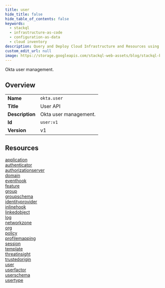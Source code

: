 ```yaml
---
title: user
hide_title: false
hide_table_of_contents: false
keywords:
  - stackql
  - infrastructure-as-code
  - configuration-as-data
  - cloud inventory
description: Query and Deploy Cloud Infrastructure and Resources using SQL
custom_edit_url: null
image: https://storage.googleapis.com/stackql-web-assets/blog/stackql-blog-post-featured-image.png
---
```

Okta user management.  
    

## Overview
<table><tbody>
<tr><td><b>Name</b></td><td><code>okta.user</code></td></tr>
<tr><td><b>Title</b></td><td>User API</td></tr>
<tr><td><b>Description</b></td><td>Okta user management.</td></tr>
<tr><td><b>Id</b></td><td><code>user:v1</code></td></tr>
<tr><td><b>Version</b></td><td>v1</td></tr>
</tbody></table>

## Resources
<div class="row">
<div class="providerDocColumn">
<a href="/docs/providers/okta/user/application">application</a><br />
<a href="/docs/providers/okta/user/authenticator">authenticator</a><br />
<a href="/docs/providers/okta/user/authorizationserver">authorizationserver</a><br />
<a href="/docs/providers/okta/user/domain">domain</a><br />
<a href="/docs/providers/okta/user/eventhook">eventhook</a><br />
<a href="/docs/providers/okta/user/feature">feature</a><br />
<a href="/docs/providers/okta/user/group">group</a><br />
<a href="/docs/providers/okta/user/groupschema">groupschema</a><br />
<a href="/docs/providers/okta/user/identityprovider">identityprovider</a><br />
<a href="/docs/providers/okta/user/inlinehook">inlinehook</a><br />
<a href="/docs/providers/okta/user/linkedobject">linkedobject</a><br />
<a href="/docs/providers/okta/user/log">log</a><br />
</div>
<div class="providerDocColumn">
<a href="/docs/providers/okta/user/networkzone">networkzone</a><br />
<a href="/docs/providers/okta/user/org">org</a><br />
<a href="/docs/providers/okta/user/policy">policy</a><br />
<a href="/docs/providers/okta/user/profilemapping">profilemapping</a><br />
<a href="/docs/providers/okta/user/session">session</a><br />
<a href="/docs/providers/okta/user/template">template</a><br />
<a href="/docs/providers/okta/user/threatinsight">threatinsight</a><br />
<a href="/docs/providers/okta/user/trustedorigin">trustedorigin</a><br />
<a href="/docs/providers/okta/user/user">user</a><br />
<a href="/docs/providers/okta/user/userfactor">userfactor</a><br />
<a href="/docs/providers/okta/user/userschema">userschema</a><br />
<a href="/docs/providers/okta/user/usertype">usertype</a><br />
</div>
</div>
